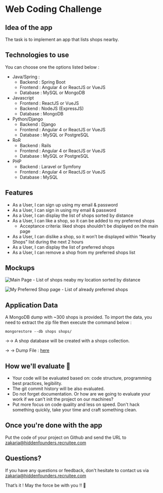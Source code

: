 # Web Coding Challenge

## Idea of the app
The task is to implement an app that lists shops nearby. 


## Technologies to use

You can choose one the options listed below : 

- Java/Spring :
  - Backend : Spring Boot
  - Frontend : Angular 4 or ReactJS or VueJS
  - Database : MySQL or MongoDB
- Javascript
  - Frontend : ReactJS or VueJS
  - Backend : NodeJS (ExpressJS)
  - Database : MongoDB
- Python/Django
  - Backend : Django
  - Frontend : Angular 4 or ReactJS or VueJS
  - Database : MySQL or PostgreSQL
- RoR 
  - Backend : Rails
  - Frontend : Angular 4 or ReactJS or VueJS
  - Database : MySQL or PostgreSQL
- PHP 
  - Backend : Laravel or Symfony
  - Frontend : Angular 4 or ReactJS or VueJS
  - Database : MySQL


## Features
- As a User, I can sign up using my email & password
- As a User, I can sign in using my email & password
- As a User, I can display the list of shops sorted by distance
- As a User, I can like a shop, so it can be added to my preferred shops
  - Acceptance criteria: liked shops shouldn’t be displayed on the main page
- As a User, I can dislike a shop, so it won’t be displayed within “Nearby Shops” list during the next 2 hours
- As a User, I can display the list of preferred shops
- As a User, I can remove a shop from my preferred shops list


## Mockups


![Main Page - List of shops neaby my location sorted by distance](https://d2mxuefqeaa7sj.cloudfront.net/s_42947E7C35A750A25D07D7432619573EA3862052B5357BE997A071FD6789712E_1510745488079_Assignment+-+FullStack+Web.png)




![My Preferred Shop page - List of already preferred shops](https://d2mxuefqeaa7sj.cloudfront.net/s_42947E7C35A750A25D07D7432619573EA3862052B5357BE997A071FD6789712E_1510745502935_Assignment+-+FullStack+Web+copy.png)




## Application Data

A MongoDB dump with ~300 shops is provided. To import the data, you need to extract the zip file then execute the command below :
 

    mongorestore --db shops shops/

→→ A shop database will be created with a shops collection.

→ → Dump File : [here](dump-shops.zip)



## How we'll evaluate 🚨
- Your code will be evaluated based on: code structure, programming best practices, legibility.
- The git commit history will be also evaluated.
- Do not forget documentation. Or how are we going to evaluate your work if we can't init the project on our machines?
- Put more focus on code quality and less on speed. Don't hack something quickly, take your time and craft something clean.


## Once you're done with the app

Put the code of your project on Github and send the URL to zakaria@hiddenfounders.recruitee.com


## Questions?

If you have any questions or feedback, don't hesitate to contact us via zakaria@hiddenfounders.recruitee.com

That’s it ! May the force be with you !! 🖖 
